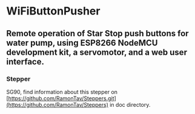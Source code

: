 # WiFiButtonPusher
## Remote operation of Star Stop push buttons for water pump, using ESP8266 NodeMCU development kit, a servomotor, and a web user interface.
### Stepper 
SG90, find information about this stepper on [https://github.com/RamonTav/Steppers.git](https://github.com/RamonTav/Steppers) in doc directory.







